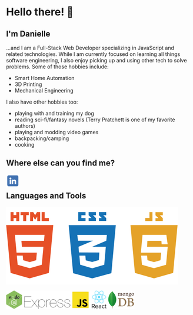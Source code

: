 <!--
**DrAcula27/DrAcula27** is a ✨ _special_ ✨ repository because its `README.md` (this file) appears on your GitHub profile.
-->

# Hello there! 👋

## I'm Danielle

...and I am a Full-Stack Web Developer specializing in JavaScript and related technologies. While I am currently focused on learning all things software engineering, I also enjoy picking up and using other tech to solve problems. Some of those hobbies include:
- Smart Home Automation
- 3D Printing
- Mechanical Engineering

I also have other hobbies too:
- playing with and training my dog
- reading sci-fi/fantasy novels (Terry Pratchett is one of my favorite authors)
- playing and modding video games
- backpacking/camping
- cooking

## Where else can you find me?
<a target="_blank" href="https://www.linkedin.com/in/daniellerandrews">
<img alt="Danielle's LinkedIn" src="./images/linkedIn.png" style="max-width: 100%;" width="36px" align="left">
</a>
<br />

## Languages and Tools
![HTML5, CSS3, JavaScript](./images/html-css-js.png)
<!-- <img alt="HTML5, CSS3, JavaScript" src="./images/html-css-js.png" height="50px" align="left"> -->

<img alt="NodeJS" src="./images/nodeJS.png" height="50px" align="left">

<img alt="ExpressJS" src="./images/ExpressJS.png" height="50px" align="left">

<img alt="ReactJS" src="./images/React.png" height="50px" align="left">

<img alt="MongoDB" src="./images/mongoDB.png" height="50px" align="left">